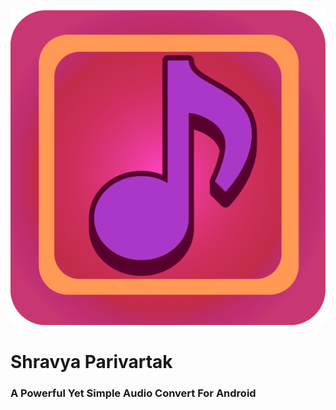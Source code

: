 !["Shravya Parivartak"](icons/sp.svg) 

# Shravya Parivartak

### A Powerful Yet Simple Audio Convert For Android
